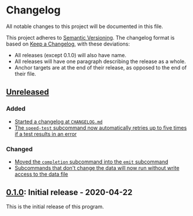 # Changelog

All notable changes to this project will be documented in this file.

This project adheres to [Semantic Versioning](https://semver.org/spec/v2.0.0.html).
The changelog format is based on [Keep a Changelog](https://keepachangelog.com/en/1.0.0/), with
these deviations:

- All releases (except 0.1.0) will also have name.
- All releases will have one paragraph describing the release as a whole.
- Anchor targets are at the end of their release, as opposed to the end of their file.

## [Unreleased]

### Added

- [Started a changelog at `CHANGELOG.md`](https://github.com/TeFiLeDo/nimo/pull/1)
- [The `speed-test` subcommand now automatically retries up to five times if a test results in an error](https://github.com/TeFiLeDo/nimo/pull/4)

### Changed

- [Moved the `completion` subcommand into the `emit` subcommand](https://github.com/TeFiLeDo/nimo/pull/2)
- [Subcommands that don't change the data will now run without write access to the data file](https://github.com/TeFiLeDo/nimo/pull/3)

[unreleased]: https://github.com/TeFiLeDo/nimo/compare/v0.1.0...HEAD

## [0.1.0]: Initial release - 2020-04-22

This is the initial release of this program.

[0.1.0]: https://github.com/TeFiLeDo/nimo/releases/tag/v0.1.0
